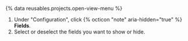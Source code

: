 {% data reusables.projects.open-view-menu %}
1. Under "Configuration", click {% octicon "note" aria-hidden="true" %} **Fields**.
1. Select or deselect the fields you want to show or hide.
